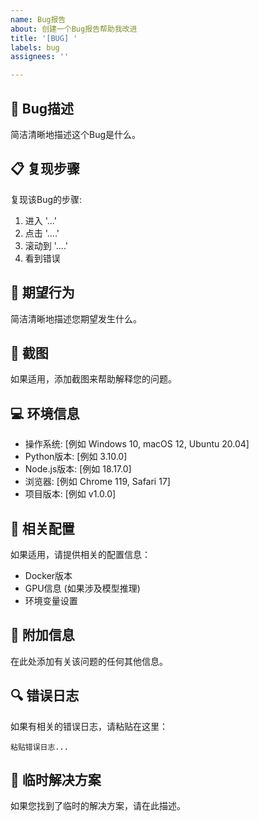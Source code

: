 ```yaml
---
name: Bug报告
about: 创建一个Bug报告帮助我改进
title: '[BUG] '
labels: bug
assignees: ''

---
```


## 🐛 Bug描述
简洁清晰地描述这个Bug是什么。

## 📋 复现步骤
复现该Bug的步骤:
1. 进入 '...'
2. 点击 '....'
3. 滚动到 '....'
4. 看到错误

## 🎯 期望行为
简洁清晰地描述您期望发生什么。

## 📸 截图
如果适用，添加截图来帮助解释您的问题。

## 💻 环境信息
- 操作系统: [例如 Windows 10, macOS 12, Ubuntu 20.04]
- Python版本: [例如 3.10.0]
- Node.js版本: [例如 18.17.0]
- 浏览器: [例如 Chrome 119, Safari 17]
- 项目版本: [例如 v1.0.0]

## 🔧 相关配置
如果适用，请提供相关的配置信息：
- Docker版本
- GPU信息 (如果涉及模型推理)
- 环境变量设置

## 📝 附加信息
在此处添加有关该问题的任何其他信息。

## 🔍 错误日志
如果有相关的错误日志，请粘贴在这里：

```
粘贴错误日志...
```

## 🔄 临时解决方案
如果您找到了临时的解决方案，请在此描述。
